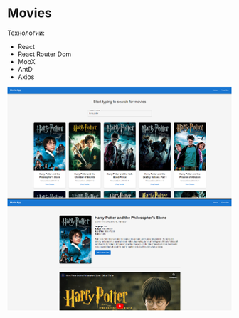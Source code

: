 # Movies

Технологии:

- React
- React Router Dom
- MobX
- AntD
- Axios

![Demo](./public/demo1.png)
![Demo](./public/demo2.png)
